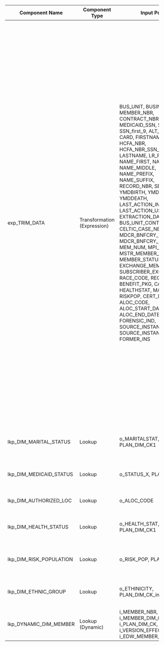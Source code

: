 | Component Name | Component Type | Input Ports | Output Ports | Expressions/Logic | Dependencies/Connections | Additional Properties |
|----------------|---------------|------------|-------------|-------------------|--------------------------|-----------------------|
| exp_TRIM_DATA | Transformation (Expression) | BUS_UNIT, BUSINESS_UNIT, MEMBER_NBR, CONTRACT_NBR, ALT_KEY, MEDICAID_SSN, SSN, SSN_first_9, ALT_KEY2, CARD, FIRSTNAME, HCFA_NBR, HCFA_NBR_SSN_TX, LASTNAME, LR_RESPONSE, NAME_FIRST, NAME_LAST, NAME_MIDDLE, NAME_PREFIX, NAME_SUFFIX, RECORD_NBR, SEX, YMDBIRTH, YMDCARD, YMDDEATH, LAST_ACTION_IND, LAST_ACTION_USR, EXTRACTION_DATE, BUS_UNIT_CONT, CELTIC_CASE_NBR, MDCR_BNFCRY_ID, MDCR_BNFCRY_ID_x, MEM_NUM, MPI_ID, MSTR_MEMBER_DIM_CK, MEMBER_STATUS, EXCHANGE_MEMBER_ID, SUBSCRIBER_EXCH_NBR, RACE_CODE, REGION, BENEFIT_PKG, CARRIER, HEALTHSTAT, MARITALSTAT, RISKPOP, CERT_DATE, ALOC_CODE, ALOC_START_DATE, ALOC_END_DATE, FORENSIC_IND, SOURCE_INSTANCE_ID, SOURCE_INSTANCE_DESC, FORMER_INS | o_BUS_UNIT, BUS_UNIT_Null_Ind, Null_Allowed_Ind_BUS_UNIT, o_BUSINESS_UNIT, o_MEMBER_NBR, o_CONTRACT_NBR, CONTRACT_NBR_Null_Ind, Null_Allowed_Ind_Contract_Nbr, o_ALT_KEY, o_SSN, o_ALT_KEY2, o_PREVIOUS_MEDICAID_NBR, o_CARD, o_FIRSTNAME, o_HCFA_NBR, o_LASTNAME, o_LR_RESPONSE, o_NAME_MIDDLE, o_NAME_PREFIX, o_NAME_SUFFIX, o_RECORD_NBR, o_SEX, YMDBIRTH_Null_Ind, Null_Allowed_Ind_YMDBIRTH, YMDCARD_Null_Ind, Null_Allowed_Ind_YMDCARD, YMDDEATH_Null_Ind, Null_Allowed_Ind_YMDDEATH, o_LAST_ACTION_IND, o_LAST_ACTION_USR, o_DFPS_ID, PREGNANT_IND, BIRTHWEIGHT, NICU_IND, ALOC_START_DATE_Null_Ind, Null_Allowed_Ind_ALOC_START_DATE, ALOC_END_DATE_Null_Ind, Null_Allowed_Ind_ALOC_END_DATE, v_ALOC_CODE, o_ALOC_CODE, ALOC_CODE_Null_Ind, Null_Allowed_Ind_ALLOC_CODE, CERT_DATE_Null_Ind, Null_Allowed_Ind_CERT_DATE, v_BENEFIT_PKG, o_BENEFIT_PKG, v_ETHINICITY, o_ETHINICITY, ETHNICITY_Null_Ind, Null_Allowed_Ind_ETHNICITY, v_ALT_KEY_SPECIFIC, MEDICAID_NBR, MOTHER_MEDICAID_NBR, v_RACE, o_RACE, RACE_Null_Ind, Null_Allowed_Ind_RACE, v_RISKPOP, o_RISKPOP, RISKPOP_Null_Ind, Null_Allowed_Ind_RISK_POP, o_MBR_NBR_TRIM, SRC_SCHEMA_CODE, SRC_SCHEMA_NULL_IND, NULL_ALLOWED_IND_SRC_SCHEMA_Code, o_MARITAL_STAT, MARITAL_STATUS_Null_InD, Null_Allowed_Ind_MARITAL_STATUS, o_STATUS_X, STATUS_X_Null_Ind, Null_Allowed_Ind_STATUS_X, o_HEALTH_STAT, HEALTHSTAT_Null_Ind, Null_Allowed_Ind_HEALTHSTAT, MEMBER_CBH_AMISYS_NBR, HARDCODED_NULL_VALUE, NATURAL_KEY_NULL_HARD_CODED, NULL_ALLOWED_IND, o_REGION, REGION_Null_Ind, Null_Allowed_Ind_REGION, LAST_ACTION_DATE, o_FORENSIC_IND, PCP_EDW_AFFILIATION_ID, MEMBER_AMISYS_NBR, CASE_NBR, MEDICARE_ID, MEMBER_ENROLL_SOURCE, MEMBER_EXCH_NBR, SUBSCRIBER_EXCH_NBR, ACUTE_HLTH_PLN_ID, v_MDCR_BNFCRY_ID, v_MBI_ELSE_HCFA, FINANCIAL_COMPANY_DIM_CK | Many field-level expressions for trimming, null handling, business rules, and conditional logic for each output port | Upstream: sq_MEMBER, Downstream: all lookups, maplets, and downstream expressions | Tracing Level: Normal, Optional: true |
| lkp_DIM_MARITAL_STATUS | Lookup | o_MARITALSTAT, PLAN_DIM_CK1 | MARITAL_STATUS_DIM_CK, MARITAL_STATUS_CODE, PLAN_DIM_CK | Lookup on MARITAL_STATUS_CODE = o_MARITALSTAT and PLAN_DIM_CK = PLAN_DIM_CK1 | Upstream: exp_TRIM_DATA, mplt_COMMON_RETRIEVE_DIM_PLAN_CK | Lookup Table: DIM_MARITAL_STATUS, Caching: Enabled |
| lkp_DIM_MEDICAID_STATUS | Lookup | o_STATUS_X, PLAN_DIM_CK1 | MEDICAID_STATUS_DIMENSION_CK, MEDICAID_STATUS_CODE, PLAN_DIM_CK | Lookup on MEDICAID_STATUS_CODE = o_STATUS_X and PLAN_DIM_CK = PLAN_DIM_CK1 | Upstream: exp_TRIM_DATA, mplt_COMMON_RETRIEVE_DIM_PLAN_CK | Lookup Table: DIM_MEDICAID_STATUS, Caching: Enabled |
| lkp_DIM_AUTHORIZED_LOC | Lookup | o_ALOC_CODE | AUTHORIZED_LOC_DIM_CK, AUTHORIZED_LOC_CODE | Lookup on AUTHORIZED_LOC_CODE = o_ALOC_CODE | Upstream: exp_TRIM_DATA | Lookup Table: DIM_AUTHORIZED_LOC, Caching: Enabled |
| lkp_DIM_HEALTH_STATUS | Lookup | o_HEALTH_STAT, PLAN_DIM_CK1 | HEALTH_STATUS_DIM_CK, HEALTH_STATUS_CODE, PLAN_DIM_CK | Lookup on HEALTH_STATUS_CODE = o_HEALTH_STAT and PLAN_DIM_CK = PLAN_DIM_CK1 | Upstream: exp_TRIM_DATA, mplt_COMMON_RETRIEVE_DIM_PLAN_CK | Lookup Table: DIM_HEALTH_STATUS, Caching: Enabled |
| lkp_DIM_RISK_POPULATION | Lookup | o_RISK_POP, PLAN_DIM_CK1 | RISK_POPULATION_DIM_CK, RISK_POPULATION_CODE, PLAN_DIM_CK | Lookup on RISK_POPULATION_CODE = o_RISK_POP and PLAN_DIM_CK = PLAN_DIM_CK1 | Upstream: exp_TRIM_DATA, mplt_COMMON_RETRIEVE_DIM_PLAN_CK | Lookup Table: DIM_RISK_POPULATION, Caching: Enabled |
| lkp_DIM_ETHNIC_GROUP | Lookup | o_ETHINICITY, PLAN_DIM_CK_in | ETHNIC_GROUP_DIM_CK, ETHNIC_GROUP_CODE, ETHNIC_GROUP_DESC, SOURCE_DIM_CK, PLAN_DIM_CK | Lookup on ETHNIC_GROUP_CODE = o_ETHINICITY and PLAN_DIM_CK = PLAN_DIM_CK_in | Upstream: exp_TRIM_DATA, mplt_COMMON_RETRIEVE_DIM_PLAN_CK | Lookup Table: DIM_ETHNIC_GROUP, Caching: Enabled |
| lkp_DYNAMIC_DIM_MEMBER | Lookup (Dynamic) | i_MEMBER_NBR, i_MEMBER_DIM_CK, i_PLAN_DIM_CK, i_VERSION_EFFECTIVE_DATE, i_EDW_MEMBER_CK | MEMBER_DIM_CK, MEMBER_NBR, PLAN_DIM_CK, EDW_MEMBER_CK, VERSION_EFFECTIVE_DATE, NewLookupRow | Dynamic lookup on MEMBER_NBR, PLAN_DIM_CK | Upstream: exp_TRIM_DATA, exp_FIND_EDW_MEMBER_CK, seq_DIM_MEMBER, mplt_COMMON_RETRIEVE_DIM_PLAN_CK | Lookup Table: DIM_MEMBER, Dynamic Cache: Enabled |
